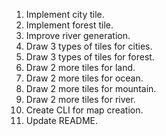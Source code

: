 1. Implement city tile.
2. Implement forest tile.
3. Improve river generation.
4. Draw 3 types of tiles for cities.
5. Draw 3 types of tiles for forest.
6. Draw 2 more tiles for land.
7. Draw 2 more tiles for ocean.
8.  Draw 2 more tiles for mountain.
9.  Draw 2 more tiles for river.
10. Create CLI for map creation.
11. Update README.
